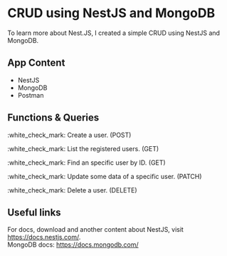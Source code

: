 <div>
  <h1>CRUD using NestJS and MongoDB</h1>
</div>

<div>
  <p>To learn more about Nest.JS, I created a simple CRUD using NestJS and MongoDB.</p>
</div>

## App Content

<ul>
<li>NestJS</li>
<li>MongoDB</li>
<li>Postman</li>
</ul>


## Functions & Queries


<p>:white_check_mark: Create a user. (POST)</p>
<p>:white_check_mark: List the registered users. (GET)</p>
<p>:white_check_mark: Find an specific user by ID. (GET)</p>
<p>:white_check_mark: Update some data of a specific user. (PATCH)</p>
<p>:white_check_mark: Delete a user. (DELETE)</p>


## Useful links

 For docs, download and another content about NestJS, visit https://docs.nestjs.com/. <br/>
MongoDB docs: https://docs.mongodb.com/
